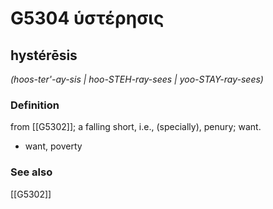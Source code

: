 # G5304 ὑστέρησις

## hystérēsis

_(hoos-ter'-ay-sis | hoo-STEH-ray-sees | yoo-STAY-ray-sees)_

### Definition

from [[G5302]]; a falling short, i.e., (specially), penury; want.

- want, poverty

### See also

[[G5302]]

